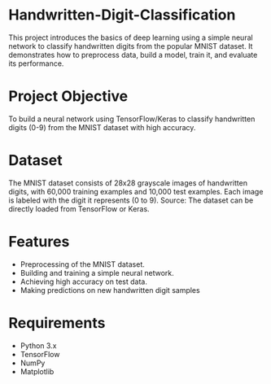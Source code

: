 # Handwritten-Digit-Classification

This project introduces the basics of deep learning using a simple neural network to classify handwritten digits from the popular MNIST dataset. It demonstrates how to preprocess data, build a model, train it, and evaluate its performance.

# Project Objective
To build a neural network using TensorFlow/Keras to classify handwritten digits (0-9) from the MNIST dataset with high accuracy.

# Dataset
The MNIST dataset consists of 28x28 grayscale images of handwritten digits, with 60,000 training examples and 10,000 test examples.
Each image is labeled with the digit it represents (0 to 9).
Source: The dataset can be directly loaded from TensorFlow or Keras.

# Features
- Preprocessing of the MNIST dataset.
- Building and training a simple neural network.
- Achieving high accuracy on test data.
- Making predictions on new handwritten digit samples

# Requirements
 - Python 3.x
 - TensorFlow
 - NumPy
 - Matplotlib
